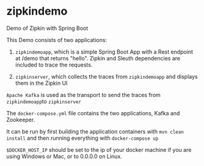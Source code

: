 # zipkindemo
Demo of Zipkin with Spring Boot

This Demo consists of two applications:

1. ```zipkindemoapp```, which is a simple Spring Boot App with a Rest endpoint at /demo that returns "hello". Zipkin and Sleuth dependencies are included to trace the requests.
 
2. ```zipkinserver```, which collects the traces from ```zipkindemoapp``` and displays them in the Zipkin UI
 
 
```Apache Kafka``` is used as the transport to send the traces from ```zipkindemoapp```to ```zipkinserver```

The ```docker-compose.yml``` file contains the two applications, Kafka and Zookeeper.

It can be run by first building the application containers with ```mvn clean install``` and then running everything with ```docker-compose up```

```$DOCKER_HOST_IP``` should be set to the ip of your docker machine if you are using Windows or Mac, or to 0.0.0.0 on Linux.
